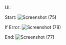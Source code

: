 UI:
   
   Start:
         ![Screenshot (75)](https://github.com/user-attachments/assets/a2823075-697c-4388-b866-a291f661f5fc)

   If Error:
         ![Screenshot (78)](https://github.com/user-attachments/assets/48e99df0-0ef2-4784-b025-72427c28f04e)

   End:
        ![Screenshot (77)](https://github.com/user-attachments/assets/5bdd17e1-253e-450d-955e-c3538ce419f1)


